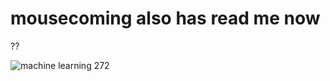 # mousecoming also has read me now


??

![machine learning 272](https://cloud.githubusercontent.com/assets/23087890/19756746/a895e3ea-9bd3-11e6-8455-f8eae311429a.png)
